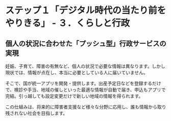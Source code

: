 # ステップ１「デジタル時代の当たり前をやりきる」 - ３．くらしと行政

## 個人の状況に合わせた「プッシュ型」行政サービスの実現

妊娠、子育て、障害の有無など、個人の状況で必要な情報は異なります。しかし現状では、情報が点在し、本当に必要としている人に届いていません。

そこで、国が統一アプリを開発・提供します。出産予定日などを登録するだけで、検診や手当、地域の催しといった最適な情報が自動で届き、申込もアプリで完結。引っ越しても設定変更だけで新しい地域の情報を得られます。

この仕組みは、将来的に障害者支援など様々な分野に応用し、誰も情報から取り残されない社会を目指します。
